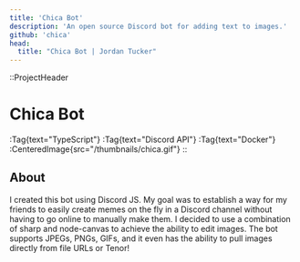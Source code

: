 ```yaml
---
title: 'Chica Bot'
description: 'An open source Discord bot for adding text to images.'
github: 'chica'
head:
  title: "Chica Bot | Jordan Tucker"
---
```

::ProjectHeader
# Chica Bot
:Tag{text="TypeScript"} :Tag{text="Discord API"} :Tag{text="Docker"}
:CenteredImage{src="/thumbnails/chica.gif"}
::

## About
I created this bot using Discord JS. My goal was to establish a way for my friends to easily create memes on the fly in
a Discord channel without having to go online to manually make them. I decided to use a combination of sharp and
node-canvas to achieve the ability to edit images. The bot supports JPEGs, PNGs, GIFs, and it even has the ability to
pull images directly from file URLs or Tenor!
